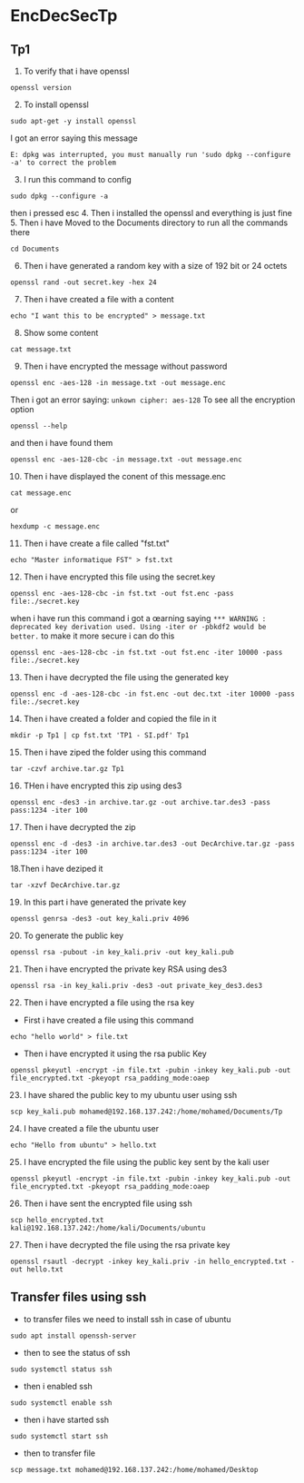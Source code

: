 # EncDecSecTp
## Tp1 
1. To verify that i have openssl 
```
openssl version
```
2. To install openssl
```
sudo apt-get -y install openssl
```
I got an error saying this message
```
E: dpkg was interrupted, you must manually run 'sudo dpkg --configure -a' to correct the problem
```
3. I run this command to config
```
sudo dpkg --configure -a
```
then i pressed esc
4. Then i installed the openssl and everything is just fine
5. Then i have Moved to the Documents directory to run all the commands there
```
cd Documents
```
6. Then i have generated a random key with a size of 192 bit or 24 octets
```
openssl rand -out secret.key -hex 24
```
7. Then i have created a file with a content
```
echo "I want this to be encrypted" > message.txt
```
8. Show some content 
```
cat message.txt
```
9. Then i have encrypted the message without password
```
openssl enc -aes-128 -in message.txt -out message.enc
```
Then i got an error saying: `unkown cipher: aes-128` To see all the encryption option
```
openssl --help
```
and then i have found them 
```
openssl enc -aes-128-cbc -in message.txt -out message.enc
```
10. Then i have displayed the conent of this message.enc
```
cat message.enc
```
or 
```
hexdump -c message.enc
```
11. Then i have create a file called "fst.txt"
```
echo "Master informatique FST" > fst.txt  
```
12. Then i have encrypted this file using the secret.key
```
openssl enc -aes-128-cbc -in fst.txt -out fst.enc -pass file:./secret.key
```
when i have run this command i got a œarning saying `*** WARNING : deprecated key derivation used.
Using -iter or -pbkdf2 would be better.`
to make it more secure i can do this
```
openssl enc -aes-128-cbc -in fst.txt -out fst.enc -iter 10000 -pass file:./secret.key
```
13. Then i have decrypted the file using the generated key
```
openssl enc -d -aes-128-cbc -in fst.enc -out dec.txt -iter 10000 -pass file:./secret.key
```
14. Then i have created a folder and copied the file in it
```
mkdir -p Tp1 | cp fst.txt 'TP1 - SI.pdf' Tp1
```
15. Then i have ziped the folder using this command
```
tar -czvf archive.tar.gz Tp1
```
16. THen i have encrypted this zip using des3
```
openssl enc -des3 -in archive.tar.gz -out archive.tar.des3 -pass pass:1234 -iter 100
```
17. Then i have decrypted the zip
```
openssl enc -d -des3 -in archive.tar.des3 -out DecArchive.tar.gz -pass pass:1234 -iter 100
```
18.Then i have deziped it
```
tar -xzvf DecArchive.tar.gz
```
19. In this part i have generated the private key 
```
openssl genrsa -des3 -out key_kali.priv 4096
```
20. To generate the public key 
```
openssl rsa -pubout -in key_kali.priv -out key_kali.pub
```
21. Then i have encrypted the private key RSA using des3
```
openssl rsa -in key_kali.priv -des3 -out private_key_des3.des3
```
22. Then i have encrypted a file using the rsa key <br>
- First i have created a file using this command
```
echo "hello world" > file.txt 
```
- Then i have encrypted it using the rsa public Key
```
openssl pkeyutl -encrypt -in file.txt -pubin -inkey key_kali.pub -out file_encrypted.txt -pkeyopt rsa_padding_mode:oaep
```
23. I have shared the public key to my ubuntu user using ssh
```
scp key_kali.pub mohamed@192.168.137.242:/home/mohamed/Documents/Tp
```
24. I have created a file the ubuntu user
```
echo "Hello from ubuntu" > hello.txt
```
25. I have encrypted the file using the public key sent by the kali user
```
openssl pkeyutl -encrypt -in file.txt -pubin -inkey key_kali.pub -out file_encrypted.txt -pkeyopt rsa_padding_mode:oaep
```
26. Then i have sent the encrypted file using ssh 
```
scp hello_encrypted.txt kali@192.168.137.242:/home/kali/Documents/ubuntu
```
27. Then i have decrypted the file using the rsa private key
```
openssl rsautl -decrypt -inkey key_kali.priv -in hello_encrypted.txt -out hello.txt
```


## Transfer files using ssh

- to transfer files we need to install ssh in case of ubuntu
```
sudo apt install openssh-server
```
- then to see the status of ssh
```
sudo systemctl status ssh
```
- then i enabled ssh
```
sudo systemctl enable ssh
```
- then i have started ssh
```
sudo systemctl start ssh
```
- then to transfer file
```
scp message.txt mohamed@192.168.137.242:/home/mohamed/Desktop
```
